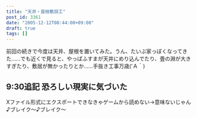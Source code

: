 ```yaml
---
title: "天井・屋根敷設工"
post_id: 3361
date: "2005-12-12T08:44:00+09:00"
draft: true
tags: []
---
```



前回の続きで今度は天井、屋根を置いてみた。うん、たいぶ家っぽくなってきた……でも近くで見ると、やっぱふすまが天井にめり込んでたり、畳の淵が大きすぎたり、敷居が無かったりとか……手抜き工事万歳('Ａ｀)
## 9:30追記 恐ろしい現実に気づいた
Xファイル形式にエクスポートできなきゃゲームから読めない→意味ないじゃん ♪ブレイク～♪ブレイク～
